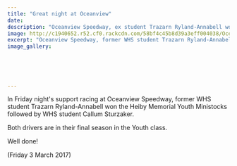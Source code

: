 ```yaml
---
title: "Great night at Oceanview"
date: 
description: "Oceanview Speedway, ex student Trazarn Ryland-Annabell won the Youth Ministocks followed by WHS student Callum Sturzaker.."
image: http://c1940652.r52.cf0.rackcdn.com/58bf4c45b8d39a3eff004038/Ocean-view-image.jpg
excerpt: "Oceanview Speedway, former WHS student Trazarn Ryland-Annabell won the Heiby Memorial Youth Ministocks followed by WHS student Callum Sturzaker."
image_gallery:
    
    
    
    
    
---
```


<p><span>In Friday night's support racing at Oceanview Speedway, former WHS student Trazarn Ryland-Annabell won the Heiby Memorial Youth Ministocks followed by WHS student Callum Sturzaker. </span></p>
<p><span>Both drivers are in their final season in the Youth class.</span></p>
<p><span>Well done!</span></p>
<p><span>(Friday 3 March 2017)</span></p>

